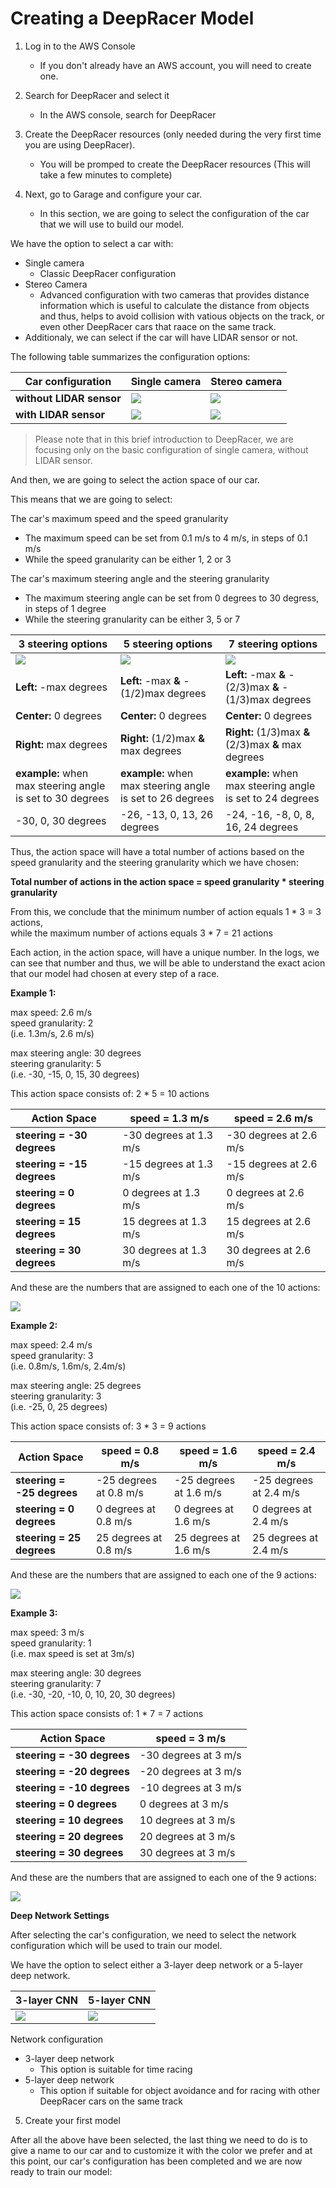 # Creating a DeepRacer Model

1. Log in to the AWS Console
	* If you don't already have an AWS account, you will need to create one.

2. Search for DeepRacer and select it
	* In the AWS console, search for DeepRacer

3. Create the DeepRacer resources (only needed during the very first time you are using DeepRacer).
	* You will be promped to create the DeepRacer resources (This will take a few minutes to complete)

4. Next, go to Garage and configure your car.  
	* In this section, we are going to select the configuration of the car that we will use to build our model.  

We have the option to select a car with:

* Single camera
	* Classic DeepRacer configuration
* Stereo Camera
	* Advanced configuration with two cameras that provides distance information which is useful to calculate the distance from objects and thus, helps to avoid collision with vatious objects on the track, or even other DeepRacer cars that raace on the same track.
* Additionaly, we can select if the car will have LIDAR sensor or not.

The following table summarizes the configuration options:

Car configuration | Single camera | Stereo camera
-------------|------------|---------------
**without LIDAR sensor** | ![](imgs/car-01.PNG) | ![](imgs/car-02.PNG)
**with LIDAR sensor** | ![](imgs/car-03.PNG) | ![](imgs/car-04.PNG)

> Please note that in this brief introduction to DeepRacer, we are focusing only on the basic configuration of single camera, without LIDAR sensor.

And then, we are going to select the action space of our car.

This means that we are going to select:

The car's maximum speed and the speed granularity
* The maximum speed can be set from 0.1 m/s to 4 m/s, in steps of 0.1 m/s
* While the speed granularity can be either 1, 2 or 3

The car's maximum steering angle and the steering granularity
* The maximum steering angle can be set from 0 degrees to 30 degress, in steps of 1 degree
* While the steering granularity can be either 3, 5 or 7

3 steering options | 5 steering options | 7 steering options
-------------------|--------------------|-------------------
![](imgs/steering-01.PNG) | ![](imgs/steering-02.PNG) | ![](imgs/steering-03.PNG)
**Left:** -max degrees | **Left:** -max **&** -(1/2)max degrees | **Left:** -max **&** -(2/3)max **&** -(1/3)max degrees
**Center:** 0 degrees | **Center:** 0 degrees | **Center:** 0 degrees
**Right:** max degrees | **Right:** (1/2)max **&** max degrees | **Right:** (1/3)max **&** (2/3)max **&** max degrees
**example:** when max steering angle is set to 30 degrees | **example:** when max steering angle is set to 26 degrees | **example:** when max steering angle is set to 24 degrees
-30, 0, 30 degrees | -26, -13, 0, 13, 26 degrees | -24, -16, -8, 0, 8, 16, 24 degrees

Thus, the action space will have a total number of actions based on the speed granularity and the steering granularity which we have chosen:

**Total number of actions in the action space = speed granularity * steering granularity**

From this, we conclude that the minimum number of action equals 1 * 3 = 3 actions,  
while the maximum number of actions equals 3 * 7 = 21 actions

Each action, in the action space, will have a unique number. In the logs, we can see that number and thus, we will be able to understand the exact acion that our model had chosen at every step of a race.

**Example 1:**  

max speed: 2.6 m/s  
speed granularity: 2  
(i.e. 1.3m/s, 2.6 m/s)  

max steering angle: 30 degrees  
steering granularity: 5  
(i.e. -30, -15, 0, 15, 30 degrees)  

This action space consists of: 2 * 5 = 10 actions  

Action Space | speed = 1.3 m/s | speed = 2.6 m/s
-------------|-----------------|----------------
**steering = -30 degrees** | -30 degrees at 1.3 m/s | -30 degrees at 2.6 m/s
**steering = -15 degrees** | -15 degrees at 1.3 m/s | -15 degrees at 2.6 m/s
**steering =   0 degrees** |   0 degrees at 1.3 m/s |   0 degrees at 2.6 m/s
**steering =  15 degrees** |  15 degrees at 1.3 m/s |  15 degrees at 2.6 m/s
**steering =  30 degrees** |  30 degrees at 1.3 m/s |  30 degrees at 2.6 m/s

And these are the numbers that are assigned to each one of the 10 actions:  

![](imgs/action-01.PNG)

**Example 2:**  

max speed: 2.4 m/s  
speed granularity: 3  
(i.e. 0.8m/s, 1.6m/s, 2.4m/s)  

max steering angle: 25 degrees  
steering granularity: 3  
(i.e. -25, 0, 25 degrees)  

This action space consists of: 3 * 3 = 9 actions

Action Space | speed = 0.8 m/s | speed = 1.6 m/s | speed = 2.4 m/s
-------------|-----------------|-----------------|-----------------
**steering = -25 degrees** | -25 degrees at 0.8 m/s | -25 degrees at 1.6 m/s | -25 degrees at 2.4 m/s
**steering =   0 degrees** |   0 degrees at 0.8 m/s |   0 degrees at 1.6 m/s |   0 degrees at 2.4 m/s
**steering =  25 degrees** |  25 degrees at 0.8 m/s |  25 degrees at 1.6 m/s |  25 degrees at 2.4 m/s

And these are the numbers that are assigned to each one of the 9 actions:

![](imgs/action-02.PNG)

**Example 3:**   

max speed: 3 m/s  
speed granularity: 1  
(i.e. max speed is set at 3m/s)

max steering angle: 30 degrees  
steering granularity: 7  
(i.e. -30, -20, -10, 0, 10, 20, 30 degrees)  

This action space consists of: 1 * 7 = 7 actions

Action Space | speed = 3 m/s
-------------|---------------
**steering = -30 degrees** | -30 degrees at 3 m/s
**steering = -20 degrees** | -20 degrees at 3 m/s
**steering = -10 degrees** | -10 degrees at 3 m/s
**steering =   0 degrees** |   0 degrees at 3 m/s
**steering =  10 degrees** |  10 degrees at 3 m/s
**steering =  20 degrees** |  20 degrees at 3 m/s
**steering =  30 degrees** |  30 degrees at 3 m/s

And these are the numbers that are assigned to each one of the 9 actions:

![](imgs/action-03.PNG)

**Deep Network Settings**

After selecting the car's configuration, we need to select the network configuration which will be used to train our model.

We have the option to select either a 3-layer deep network or a 5-layer deep network.

3-layer CNN | 5-layer CNN
------------|---------------
![](imgs/cnn-01.PNG) | ![](imgs/cnn-02.PNG)

Network configuration
* 3-layer deep network
	* This option is suitable for time racing
* 5-layer deep network
	* This option if suitable for object avoidance and for racing with other DeepRacer cars on the same track

5. Create your first model

After all the above have been selected, the last thing we need to do is to give a name to our car and to customize it with the color we prefer and at this point, our car's configuration has been completed and we are now ready to train our model:
